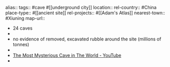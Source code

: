 alias::
tags:: #cave #[[underground city]]
location::
rel-country:: #China
place-type:: #[[ancient site]]
rel-projects:: #[[Adam's Atlas]]
nearest-town:: #Xiuning
map-url::
- 24 caves
-
- no evidence of removed, excavated rubble around the site (millions of tonnes)
-
- [The Most Mysterious Cave in The World - YouTube](https://www.youtube.com/watch?v=NI-CCM56ywA)
-
